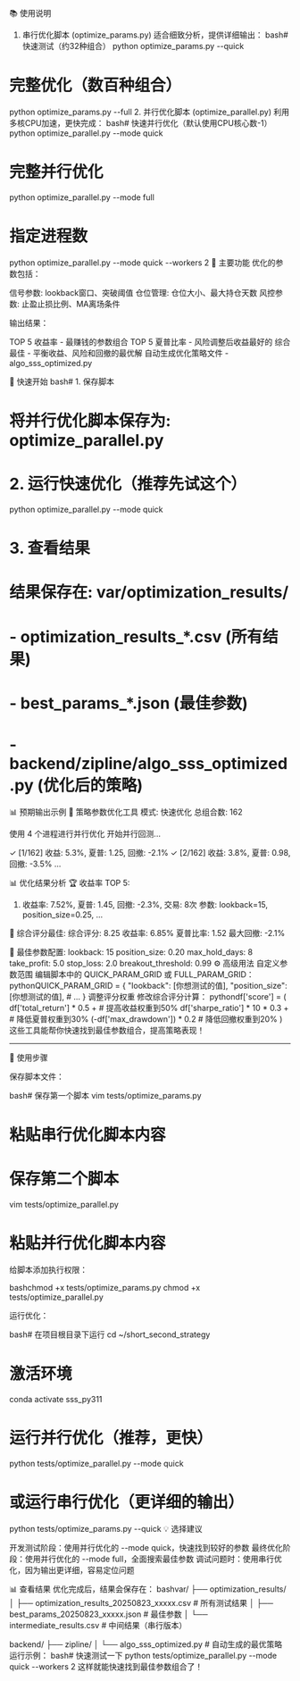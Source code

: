📚 使用说明
1. 串行优化脚本 (optimize_params.py)
适合细致分析，提供详细输出：
bash# 快速测试（约32种组合）
python optimize_params.py --quick

# 完整优化（数百种组合）
python optimize_params.py --full
2. 并行优化脚本 (optimize_parallel.py)
利用多核CPU加速，更快完成：
bash# 快速并行优化（默认使用CPU核心数-1）
python optimize_parallel.py --mode quick

# 完整并行优化
python optimize_parallel.py --mode full

# 指定进程数
python optimize_parallel.py --mode quick --workers 2
🎯 主要功能
优化的参数包括：

信号参数: lookback窗口、突破阈值
仓位管理: 仓位大小、最大持仓天数
风控参数: 止盈止损比例、MA离场条件

输出结果：

TOP 5 收益率 - 最赚钱的参数组合
TOP 5 夏普比率 - 风险调整后收益最好的
综合最佳 - 平衡收益、风险和回撤的最优解
自动生成优化策略文件 - algo_sss_optimized.py

🚀 快速开始
bash# 1. 保存脚本
# 将并行优化脚本保存为: optimize_parallel.py

# 2. 运行快速优化（推荐先试这个）
python optimize_parallel.py --mode quick

# 3. 查看结果
# 结果保存在: var/optimization_results/
# - optimization_results_*.csv (所有结果)
# - best_params_*.json (最佳参数)
# - backend/zipline/algo_sss_optimized.py (优化后的策略)
📊 预期输出示例
🚀 策略参数优化工具
模式: 快速优化
总组合数: 162

使用 4 个进程进行并行优化
开始并行回测...

✓ [1/162] 收益: 5.3%, 夏普: 1.25, 回撤: -2.1%
✓ [2/162] 收益: 3.8%, 夏普: 0.98, 回撤: -3.5%
...

📊 优化结果分析
🏆 收益率 TOP 5:
1. 收益率: 7.52%, 夏普: 1.45, 回撤: -2.3%, 交易: 8次
   参数: lookback=15, position_size=0.25, ...

💎 综合评分最佳:
综合评分: 8.25
收益率: 6.85%
夏普比率: 1.52
最大回撤: -2.1%

🎯 最佳参数配置:
  lookback: 15
  position_size: 0.20
  max_hold_days: 8
  take_profit: 5.0
  stop_loss: 2.0
  breakout_threshold: 0.99
⚙️ 高级用法
自定义参数范围
编辑脚本中的 QUICK_PARAM_GRID 或 FULL_PARAM_GRID：
pythonQUICK_PARAM_GRID = {
    "lookback": [你想测试的值],
    "position_size": [你想测试的值],
    # ...
}
调整评分权重
修改综合评分计算：
pythondf['score'] = (
    df['total_return'] * 0.5 +      # 提高收益权重到50%
    df['sharpe_ratio'] * 10 * 0.3 + # 降低夏普权重到30%
    (-df['max_drawdown']) * 0.2     # 降低回撤权重到20%
)
这些工具能帮你快速找到最佳参数组合，提高策略表现！


---------------------------------------------------------


🚀 使用步骤

保存脚本文件：

bash# 保存第一个脚本
vim tests/optimize_params.py
# 粘贴串行优化脚本内容

# 保存第二个脚本  
vim tests/optimize_parallel.py
# 粘贴并行优化脚本内容

给脚本添加执行权限：

bashchmod +x tests/optimize_params.py
chmod +x tests/optimize_parallel.py

运行优化：

bash# 在项目根目录下运行
cd ~/short_second_strategy

# 激活环境
conda activate sss_py311

# 运行并行优化（推荐，更快）
python tests/optimize_parallel.py --mode quick

# 或运行串行优化（更详细的输出）
python tests/optimize_params.py --quick
💡 选择建议

开发测试阶段：使用并行优化的 --mode quick，快速找到较好的参数
最终优化阶段：使用并行优化的 --mode full，全面搜索最佳参数
调试问题时：使用串行优化，因为输出更详细，容易定位问题

📊 查看结果
优化完成后，结果会保存在：
bashvar/
├── optimization_results/
│   ├── optimization_results_20250823_xxxxx.csv  # 所有测试结果
│   ├── best_params_20250823_xxxxx.json         # 最佳参数
│   └── intermediate_results.csv                # 中间结果（串行版本）

backend/
├── zipline/
│   └── algo_sss_optimized.py                   # 自动生成的最优策略
运行示例：
bash# 快速测试一下
python tests/optimize_parallel.py --mode quick --workers 2
这样就能快速找到最佳参数组合了！